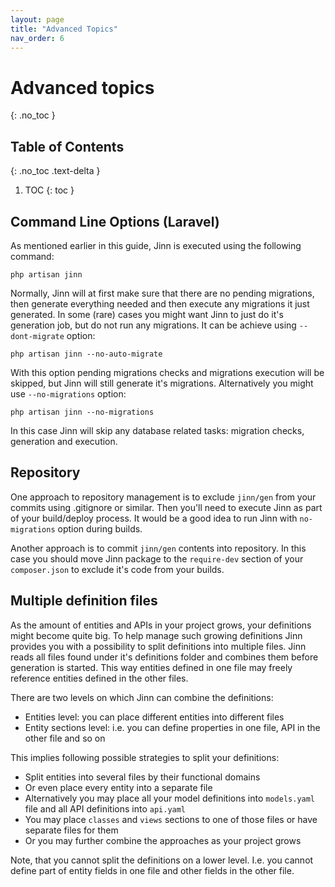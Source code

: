 ```yaml
---
layout: page
title: "Advanced Topics"
nav_order: 6
---
```


# Advanced topics
{: .no_toc }

## Table of Contents
{: .no_toc .text-delta }

1. TOC
{: toc }

## Command Line Options (Laravel)
As mentioned earlier in this guide, Jinn is executed using the following command:

```shell
php artisan jinn
```
    
Normally, Jinn will at first make sure that there are no pending migrations, then generate everything needed
and then execute any migrations it just generated. In some (rare) cases you might want Jinn to just do it's generation job, but 
do not run any migrations. It can be achieve using `--dont-migrate` option:

```shell
php artisan jinn --no-auto-migrate
```
    
With this option pending migrations checks and migrations execution will be skipped, but Jinn will still generate it's migrations.
Alternatively you might use `--no-migrations` option:

```shell
php artisan jinn --no-migrations
```
    
In this case Jinn will skip any database related tasks: migration checks, generation and execution.

## Repository
One approach to repository management is to exclude `jinn/gen` from your commits using .gitignore or similar. 
Then you'll need to execute Jinn as part of your build/deploy process. 
It would be a good idea to run Jinn with `no-migrations` option during builds.

Another approach is to commit `jinn/gen` contents into repository. In this case you should move Jinn
package to the `require-dev` section of your `composer.json` to exclude it's code from your builds.

## Multiple definition files
As the amount of entities and APIs in your project grows, your definitions might become quite big. 
To help manage such growing definitions Jinn provides you with a possibility to split definitions into multiple files. 
Jinn reads all files found under it's definitions folder and combines them before generation is started. 
This way entities defined in one file may freely reference entities defined in the other files.

There are two levels on which Jinn can combine the definitions:

* Entities level: you can place different entities into different files
* Entity sections level: i.e. you can define properties in one file, API in the other file and so on

This implies following possible strategies to split your definitions:

* Split entities into several files by their functional domains
* Or even place every entity into a separate file
* Alternatively you may place all your model definitions into `models.yaml` file and all API definitions into `api.yaml`
* You may place `classes` and `views` sections to one of those files or have separate files for them
* Or you may further combine the approaches as your project grows

Note, that you cannot split the definitions on a lower level. I.e. you cannot define part of entity fields 
in one file and other fields in the other file.
